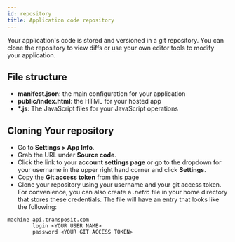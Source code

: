 ```yaml
---
id: repository
title: Application code repository
---
```


Your application's code is stored and versioned in a git repository. You can clone the repository to view diffs or use your own editor tools to modify your application.

## File structure
* **manifest.json**: the main configuration for your application
* **public/index.html**: the HTML for your hosted app
* **\*.js**: The JavaScript files for your JavaScript operations

## Cloning Your repository
* Go to **Settings > App Info**.
* Grab the URL under **Source code**.
* Click the link to your **account settings page** or go to the dropdown for your username in the upper right hand  corner and click **Settings**.
* Copy the **Git access token** from this page
* Clone your repository using your username and your git access token. For convenience, you can also create a *.netrc* file in your home directory that stores these credentials. The file will have an entry that looks like the following:
```
machine api.transposit.com
        login <YOUR USER NAME>
        password <YOUR GIT ACCESS TOKEN>
```
